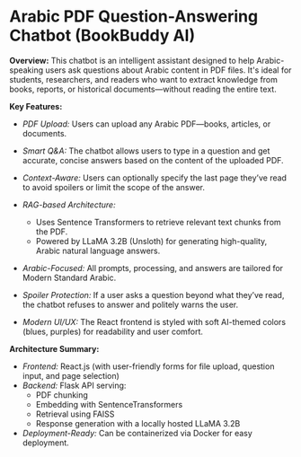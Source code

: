 # Arabic PDF Question-Answering Chatbot (BookBuddy AI)

**Overview:** This chatbot is an intelligent assistant designed to help Arabic-speaking users ask questions about Arabic content in PDF files. It's ideal for students, researchers, and readers who want to extract knowledge from books, reports, or historical documents—without reading the entire text.

**Key Features:**
- *PDF Upload:* Users can upload any Arabic PDF—books, articles, or documents.
- *Smart Q&A:* The chatbot allows users to type in a question and get accurate, concise answers based on the content of the uploaded PDF.
- *Context-Aware:* Users can optionally specify the last page they’ve read to avoid spoilers or limit the scope of the answer.
- *RAG-based Architecture:*
  * Uses Sentence Transformers to retrieve relevant text chunks from the PDF.
  * Powered by LLaMA 3.2B (Unsloth) for generating high-quality, Arabic natural language answers.

- *Arabic-Focused:* All prompts, processing, and answers are tailored for Modern Standard Arabic.
- *Spoiler Protection:* If a user asks a question beyond what they’ve read, the chatbot refuses to answer and politely warns the user.
- *Modern UI/UX:* The React frontend is styled with soft AI-themed colors (blues, purples) for readability and user comfort.

**Architecture Summary:**
- *Frontend:* React.js (with user-friendly forms for file upload, question input, and page selection)
- *Backend:* Flask API serving:
  * PDF chunking
  * Embedding with SentenceTransformers
  * Retrieval using FAISS
  * Response generation with a locally hosted LLaMA 3.2B
- *Deployment-Ready:* Can be containerized via Docker for easy deployment.
